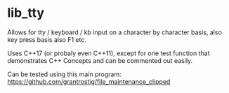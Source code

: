 # lib_tty

Allows for tty / keyboard / kb input on a character by character basis, also key press basis also F1 etc.

Uses C++17 (or probaly even C++11), except for one test function that demonstrates C++ Concepts and can be commented out easily.

Can be tested using this main program: https://github.com/grantrostig/file_maintenance_clipped
